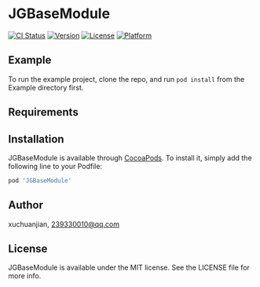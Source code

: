 # JGBaseModule

[![CI Status](https://img.shields.io/travis/xuchuanjian/JGBaseModule.svg?style=flat)](https://travis-ci.org/xuchuanjian/JGBaseModule)
[![Version](https://img.shields.io/cocoapods/v/JGBaseModule.svg?style=flat)](https://cocoapods.org/pods/JGBaseModule)
[![License](https://img.shields.io/cocoapods/l/JGBaseModule.svg?style=flat)](https://cocoapods.org/pods/JGBaseModule)
[![Platform](https://img.shields.io/cocoapods/p/JGBaseModule.svg?style=flat)](https://cocoapods.org/pods/JGBaseModule)

## Example

To run the example project, clone the repo, and run `pod install` from the Example directory first.

## Requirements

## Installation

JGBaseModule is available through [CocoaPods](https://cocoapods.org). To install
it, simply add the following line to your Podfile:

```ruby
pod 'JGBaseModule'
```

## Author

xuchuanjian, 239330010@qq.com

## License

JGBaseModule is available under the MIT license. See the LICENSE file for more info.
